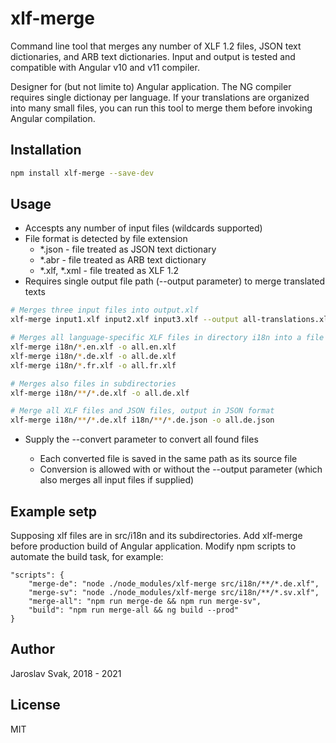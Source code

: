 # xlf-merge
Command line tool that merges any number of XLF 1.2 files, JSON text dictionaries, and ARB text dictionaries.
Input and output is tested and compatible with Angular v10 and v11 compiler.

Designer for (but not limite to) Angular application. The NG compiler requires single dictionay per language. If your translations are organized into
many small files, you can run this tool to merge them before invoking Angular compilation.

## Installation
```bash
npm install xlf-merge --save-dev
```

## Usage
- Accespts any number of input files (wildcards supported)
- File format is detected by file extension
    - *.json - file treated as JSON text dictionary
    - *.abr - file treated as ARB text dictionary
    - *.xlf, *.xml - file treated as XLF 1.2
- Requires single output file path (--output parameter) to merge translated texts
```bash
# Merges three input files into output.xlf
xlf-merge input1.xlf input2.xlf input3.xlf --output all-translations.xlf

# Merges all language-specific XLF files in directory i18n into a file containing all translations per language
xlf-merge i18n/*.en.xlf -o all.en.xlf
xlf-merge i18n/*.de.xlf -o all.de.xlf
xlf-merge i18n/*.fr.xlf -o all.fr.xlf

# Merges also files in subdirectories
xlf-merge i18n/**/*.de.xlf -o all.de.xlf

# Merge all XLF files and JSON files, output in JSON format
xlf-merge i18n/**/*.de.xlf i18n/**/*.de.json -o all.de.json
```
- Supply the --convert <format> parameter to convert all found files
    - Each converted file is saved in the same path as its source file
    - Conversion is allowed with or without the --output parameter (which also merges all input files if supplied)

## Example setp
Supposing xlf files are in src/i18n and its subdirectories.
Add xlf-merge before production build of Angular application.
Modify npm scripts to automate the build task, for example:
```
"scripts": {
    "merge-de": "node ./node_modules/xlf-merge src/i18n/**/*.de.xlf",
    "merge-sv": "node ./node_modules/xlf-merge src/i18n/**/*.sv.xlf",
    "merge-all": "npm run merge-de && npm run merge-sv",
    "build": "npm run merge-all && ng build --prod"
}
```

## Author
Jaroslav Svak, 2018 - 2021

## License
MIT
